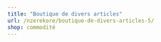 ```yaml
---
title: "Boutique de divers articles"
url: /nzerekore/boutique-de-divers-articles-5/
shop: commodité
---
```

